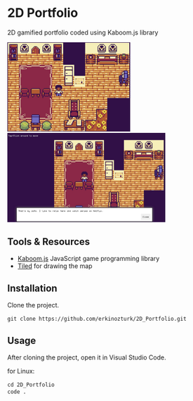 # 2D Portfolio

2D gamified portfolio coded using Kaboom.js library

<img src="img/1.jpeg" width="280px" /> <img src="img/2.jpeg" width="360px" />

## Tools & Resources

- [Kaboom.js](https://kaboomjs.com/) JavaScript game programming library
- [Tiled](https://www.mapeditor.org/) for drawing the map

## Installation

Clone the project.

```
git clone https://github.com/erkinozturk/2D_Portfolio.git
```

## Usage

After cloning the project, open it in Visual Studio Code.

for Linux:

```
cd 2D_Portfolio
code .
```
